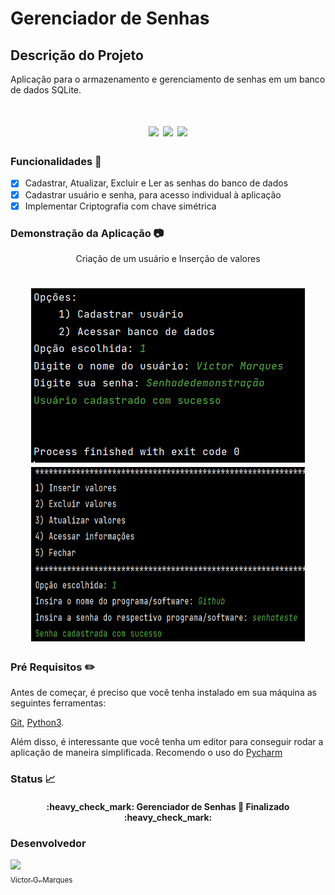 # Gerenciador de Senhas

## Descrição do Projeto
Aplicação para o armazenamento e gerenciamento de senhas em um banco de dados SQLite.

<h1 align="center">
    <img src="https://img.shields.io/github/license/VictorGM01/CRUD_de_senhas?style=for-the-badge"/>
    <img src="https://img.shields.io/static/v1?label=linguagem&message=python&color=blue&style=for-the-badge&logo=PYTHON"/>
    <img src="https://img.shields.io/static/v1?label=BD&message=SQLite&color=purple&style=for-the-badge"/>
</h1>

### Funcionalidades :checkered_flag:

- [x] Cadastrar, Atualizar, Excluir e Ler as senhas do banco de dados
- [x] Cadastrar usuário e senha, para acesso individual à aplicação
- [x] Implementar Criptografia com chave simétrica

### Demonstração da Aplicação :camera:  
<p align="center"> Criação de um usuário e Inserção de valores</p>
<h1 align="center">
    <img src="/assets/img.png"/>
    <img src="/assets/insere.png" width="438" height="279"/>
</h1>

### Pré Requisitos :pencil2:
Antes de começar, é preciso que você tenha instalado em sua máquina as seguintes ferramentas:

[Git](https://git-scm.com/), [Python3](https://www.python.org/downloads/release/python-390/).

Além disso, é interessante que você tenha um editor para conseguir rodar a aplicação de maneira simplificada. Recomendo o uso do [Pycharm](https://www.jetbrains.com/pycharm/download/#section=windows)

### Status :chart_with_upwards_trend:

<h4 align="center">
    :heavy_check_mark: Gerenciador de Senhas 🚀 Finalizado :heavy_check_mark:
</h4>

### Desenvolvedor
[<img src="https://avatars.githubusercontent.com/u/86068797?s=400&u=043c0b1479770ac997f0cf5a31c986a2815ce810&v=4" width=115 > <br> <sub> Victor G. Marques </sub>](https://github.com/VictorGM01) 